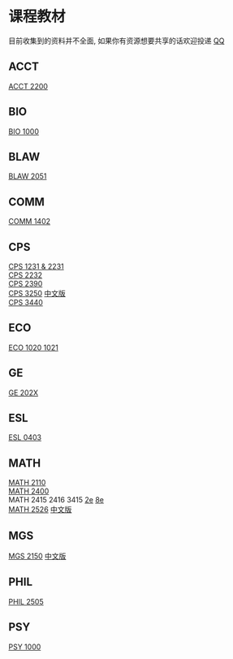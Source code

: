 # 课程教材

目前收集到的资料并不全面, 如果你有资源想要共享的话欢迎投递 [QQ](https://wpa.qq.com/msgrd?v=3&uin=1113834802&site=qq&menu=yes&jumpflag=1)

## ACCT

[ACCT 2200](https://wwnu.lanzouc.com/i160215uzwnc)

## BIO

[BIO 1000](https://www.123pan.com/s/uzcLVv-YTHVh.html)

## BLAW

[BLAW 2051](https://wwnu.lanzouc.com/i8CD915uzycd)

## COMM

[COMM 1402](https://wwnu.lanzouc.com/iTNxE15uzzkh)

## CPS

[CPS 1231 & 2231](https://www.123pan.com/s/uzcLVv-wfhVh.html)  
[CPS 2232](https://wwnu.lanzouc.com/iK5KQ15v13ah)  
[CPS 2390](https://wwnu.lanzouc.com/iCsrZ15v13na)  
[CPS 3250](https://wwnu.lanzouc.com/iLQud15v13qd)   [中文版](https://www.123pan.com/s/uzcLVv-GTHVh.html)  
[CPS 3440](https://www.123pan.com/s/uzcLVv-nfhVh.html)

## ECO

[ECO 1020 1021](https://www.123pan.com/s/uzcLVv-2fhVh.html)

## GE

[GE 202X](https://wwnu.lanzouc.com/iqSuk15v019i)

## ESL

[ESL 0403](https://wwnu.lanzouc.com/iy9Og15v017g)

## MATH

[MATH 2110](https://wwnu.lanzouc.com/izeKV15v02te)  
[MATH 2400](https://wwnu.lanzouc.com/icXb015v06cb)  
MATH 2415 2416 3415 [2e](https://wwnu.lanzouc.com/iCd1u15vthsh) [8e](https://wwnu.lanzouc.com/iFWhh15v06wb)  
[MATH 2526](https://wwnu.lanzouc.com/iRUHq15vtmqf) [中文版](https://www.123pan.com/s/uzcLVv-uTHVh.html)

## MGS

[MGS 2150](https://wwnu.lanzouc.com/iIBm615v0g6f)  [中文版](https://wwnu.lanzouc.com/iWCmZ15v0iof)

## PHIL

[PHIL 2505](https://wwnu.lanzouc.com/ia1hx15v06ze)

## PSY

[PSY 1000](https://wwnu.lanzouc.com/iP5Tq15v0k9c)
<br><br><br><br><br><br><br><br><br><br><br><br><br><br><br><br><br>